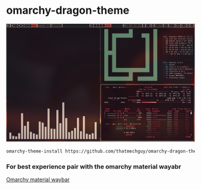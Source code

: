 # omarchy-dragon-theme

![omarchy dragon preview](preview_2.png)

```bash
omarchy-theme-install https://github.com/thatmechguy/omarchy-dragon-theme
```


### For best experience pair with the omarchy material wayabr

[Omarchy material waybar](https://github.com/thatmechguy/omarchy-material-waybar.git)